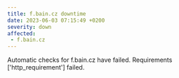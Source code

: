 ```yaml
---
title: f.bain.cz downtime
date: 2023-06-03 07:15:49 +0200
severity: down
affected:
 - f.bain.cz
---
```

Automatic checks for f.bain.cz have failed. Requirements ['http_requirement'] failed.
